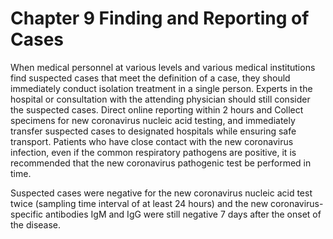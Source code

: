 # Chapter 9 Finding and Reporting of Cases

When medical personnel at various levels and various medical institutions find suspected cases that meet the definition of a case, they should immediately conduct isolation treatment in a single person. Experts in the hospital or consultation with the attending physician should still consider the suspected cases. Direct online reporting within 2 hours and Collect specimens for new coronavirus nucleic acid testing, and immediately transfer suspected cases to designated hospitals while ensuring safe transport. Patients who have close contact with the new coronavirus infection, even if the common respiratory pathogens are positive, it is recommended that the new coronavirus pathogenic test be performed in time.

Suspected cases were negative for the new coronavirus nucleic acid test twice (sampling time interval of at least 24 hours) and the new coronavirus-specific antibodies IgM and IgG were still negative 7 days after the onset of the disease.
